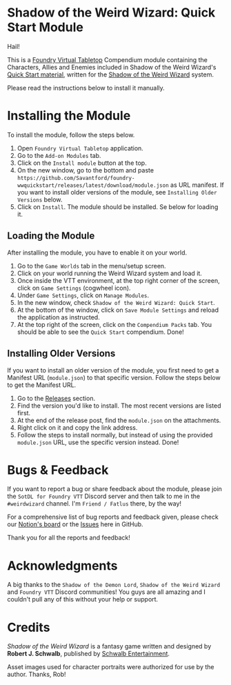 # Shadow of the Weird Wizard: Quick Start Module
Hail!

This is a [Foundry Virtual Tabletop](https://foundryvtt.com/) Compendium module containing the Characters, Allies and Enemies included in Shadow of the Weird Wizard's [Quick Start material](https://www.drivethrurpg.com/product/447890/Weird-Wizard-Quick-Play), written for the [Shadow of the Weird Wizard](https://github.com/Savantford/foundry-weirdwizard) system.

Please read the instructions below to install it manually.

# Installing the Module
To install the module, follow the steps below.

1. Open `Foundry Virtual Tabletop` application.
2. Go to the `Add-on Modules` tab.
3. Click on the `Install module` button at the top.
4. On the new window, go to the bottom and paste `https://github.com/Savantford/foundry-wwquickstart/releases/latest/download/module.json` as URL manifest. If you want to install older versions of the module, see `Installing Older Versions` below.
5. Click on `Install`. The module should be installed. Se below for loading it.

## Loading the Module
After installing the module, you have to enable it on your world.

1. Go to the `Game Worlds` tab in the menu/setup screen.
2. Click on your world running the Weird Wizard system and load it.
3. Once inside the VTT environment, at the top right corner of the screen, click on `Game Settings` (cogwheel icon).
4. Under `Game Settings`, click on `Manage Modules`.
5. In the new window, check `Shadow of the Weird Wizard: Quick Start`.
6. At the bottom of the window, click on `Save Module Settings` and reload the application as instructed.
7. At the top right of the screen, click on the `Compendium Packs` tab. You should be able to see the `Quick Start` compendium. Done!

## Installing Older Versions
If you want to install an older version of the module, you first need to get a Manifest URL (`module.json`) to that specific version.
Follow the steps below to get the Manifest URL.
1. Go to the [Releases](https://github.com/Savantford/foundry-weirdwizard/releases) section.
2. Find the version you'd like to install. The most recent versions are listed first.
3. At the end of the release post, find the `module.json` on the attachments.
4. Right click on it and copy the link address.
5. Follow the steps to install normally, but instead of using the provided `module.json` URL, use the specific version instead. Done!

# Bugs & Feedback
If you want to report a bug or share feedback about the module, please join the `SotDL for Foundry VTT` Discord server and then talk to me in the `#weirdwizard` channel. I'm `Friend / Fatlus` there, by the way!

For a comprehensive list of bug reports and feedback given, please check our [Notion's board](https://www.notion.so/gado-publishing/Foundry-s-Weird-Wizard-Issues-59094762fce441269199d10747e1c807) or the [Issues](https://github.com/Savantford/foundry-weirdwizard/issues) here in GitHub.

Thank you for all the reports and feedback!

# Acknowledgments
A big thanks to the `Shadow of the Demon Lord`, `Shadow of the Weird Wizard` and `Foundry VTT` Discord communities! You guys are all amazing and I couldn't pull any of this without your help or support.

# Credits
*Shadow of the Weird Wizard* is a fantasy game written and designed by **Robert J. Schwalb**, published by [Schwalb Entertainment](https://schwalbentertainment.com/).

Asset images used for character portraits were authorized for use by the author. Thanks, Rob!